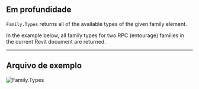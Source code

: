 ## Em profundidade
`Family.Types` returns all of the available types of the given family element.

In the example below, all family types for two RPC (entourage) families in the current Revit document are returned.
___
## Arquivo de exemplo

![Family.Types](./Revit.Elements.Family.Types_img.jpg)
